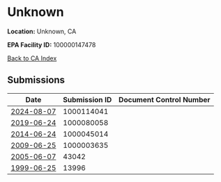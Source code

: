 # Unknown

**Location:** Unknown, CA

**EPA Facility ID:** 100000147478

[Back to CA Index](../../index.md)

## Submissions

| Date | Submission ID | Document Control Number |
|------|--------------|-------------------------|
| [2024-08-07](submissions/1000114041.md) | 1000114041 |  |
| [2019-06-24](submissions/1000080058.md) | 1000080058 |  |
| [2014-06-24](submissions/1000045014.md) | 1000045014 |  |
| [2009-06-25](submissions/1000003635.md) | 1000003635 |  |
| [2005-06-07](submissions/43042.md) | 43042 |  |
| [1999-06-25](submissions/13996.md) | 13996 |  |
